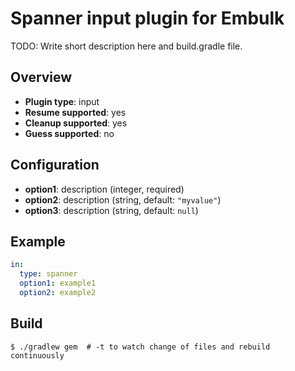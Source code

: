 # Spanner input plugin for Embulk

TODO: Write short description here and build.gradle file.

## Overview

* **Plugin type**: input
* **Resume supported**: yes
* **Cleanup supported**: yes
* **Guess supported**: no

## Configuration

- **option1**: description (integer, required)
- **option2**: description (string, default: `"myvalue"`)
- **option3**: description (string, default: `null`)

## Example

```yaml
in:
  type: spanner
  option1: example1
  option2: example2
```


## Build

```
$ ./gradlew gem  # -t to watch change of files and rebuild continuously
```
